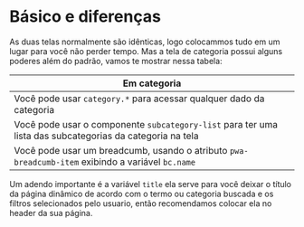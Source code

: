 # Básico e diferenças
As duas telas normalmente são idênticas, logo colocammos tudo em um lugar para você não perder tempo. Mas a tela de categoria possui alguns poderes além do padrão, vamos te mostrar nessa tabela:

| Em categoria                                                                                             |
|----------------------------------------------------------------------------------------------------------|
| Você pode usar `category.*` para acessar qualquer dado da categoria                                  |
| Você pode usar o componente `subcategory-list` para ter uma lista das subcategorias da categoria na tela |
| Você pode usar um breadcumb, usando o atributo `pwa-breadcumb-item` exibindo a variável `bc.name`        |

Um adendo importante é a variável `title` ela serve para você deixar o título da página dinâmico de acordo com o termo ou categoria buscada e os filtros selecionados pelo usuario, então recomendamos colocar ela no header da sua página.



